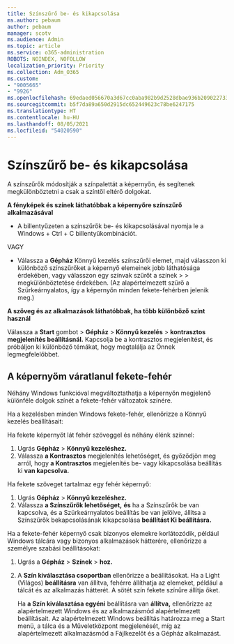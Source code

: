 ```yaml
---
title: Színszűrő be- és kikapcsolása
ms.author: pebaum
author: pebaum
manager: scotv
ms.audience: Admin
ms.topic: article
ms.service: o365-administration
ROBOTS: NOINDEX, NOFOLLOW
localization_priority: Priority
ms.collection: Adm_O365
ms.custom:
- "9005665"
- "9926"
ms.openlocfilehash: 69edaed056670a3d67cc0aba982b9d2528dbae936b209022733205efcf421062
ms.sourcegitcommit: b5f7da89a650d2915dc652449623c78be6247175
ms.translationtype: HT
ms.contentlocale: hu-HU
ms.lasthandoff: 08/05/2021
ms.locfileid: "54020590"
---
```

# <a name="turn-on-and-off-color-filter"></a>Színszűrő be- és kikapcsolása

A színszűrők módosítják a színpalettát a képernyőn, és segítenek megkülönböztetni a csak a színtől eltérő dolgokat.

**A fényképek és színek láthatóbbak a képernyőre színszűrő alkalmazásával**

- A billentyűzeten a színszűrők be- és kikapcsolásával nyomja le a Windows + Ctrl + C billentyűkombinációt. 

VAGY

- Válassza a **Gépház** Könnyű kezelés színszűrői elemet, majd válasszon ki különböző színszűrőket a képernyő elemeinek jobb láthatósága érdekében, vagy válasszon egy színvak szűrőt a színek  >    >  megkülönböztetése érdekében.  (Az alapértelmezett szűrő a Szürkeárnyalatos, így a képernyőn minden fekete-fehérben jelenik meg.)

**A szöveg és az alkalmazások láthatóbbak, ha több különböző színt használ**  

Válassza a **Start** gombot > **Gépház**  >  **Könnyű kezelés**  >  **kontrasztos megjelenítés beállításnál.** Kapcsolja be a kontrasztos megjelenítést, és próbáljon ki különböző témákat, hogy megtalálja az Önnek legmegfelelőbbet.

## <a name="my-screen-is-unexpectedly-black-and-white"></a>A képernyőm váratlanul fekete-fehér

Néhány Windows funkcióval megváltoztathatja a képernyőn megjelenő különféle dolgok színét a fekete-fehér változatok színére.

Ha a kezelésben minden Windows fekete-fehér, ellenőrizze a Könnyű kezelés beállításait:

Ha fekete képernyőt lát fehér szöveggel és néhány élénk színnel:  

1. Ugrás **Gépház**  >  **Könnyű kezeléshez.**  
1. Válassza **a Kontrasztos** megjelenítés lehetőséget, és győződjön meg arról, hogy **a Kontrasztos** megjelenítés be- vagy kikapcsolása beállítás ki **van kapcsolva.**

Ha fekete szöveget tartalmaz egy fehér képernyő:  

1. Ugrás **Gépház**  >  **Könnyű kezeléshez.**  
1. Válassza **a Színszűrők lehetőséget,** **és** ha  a Színszűrők  be van kapcsolva, és a Szürkeárnyalatos beállítás be van jelölve, állítsa a Színszűrők bekapcsolásának kikapcsolása **beállítást Ki beállításra.** 

Ha a fekete-fehér képernyő csak bizonyos elemekre korlátozódik, például Windows tálcára vagy bizonyos alkalmazások hátterére, ellenőrizze a személyre szabási beállításokat:

1. Ugrás a **Gépház**  >  **Színek**  >  **hoz.**

1. A **Szín kiválasztása csoportban** ellenőrizze a beállításokat. Ha a Light (Világos) **beállításra** van állítva, fehérre állíthatja az elemeket, például a tálcát és az alkalmazás hátterét. A sötét szín fekete színűre állítja őket.  

    Ha **a Szín kiválasztása egyéni** beállításra van **állítva,** ellenőrizze az alapértelmezett Windows és az alkalmazásmód alapértelmezett beállításait. Az alapértelmezett Windows beállítás határozza meg a Start menü, a tálca és a Műveletközpont megjelenését, míg az alapértelmezett alkalmazásmód a Fájlkezelőt és a Gépház alkalmazást.


